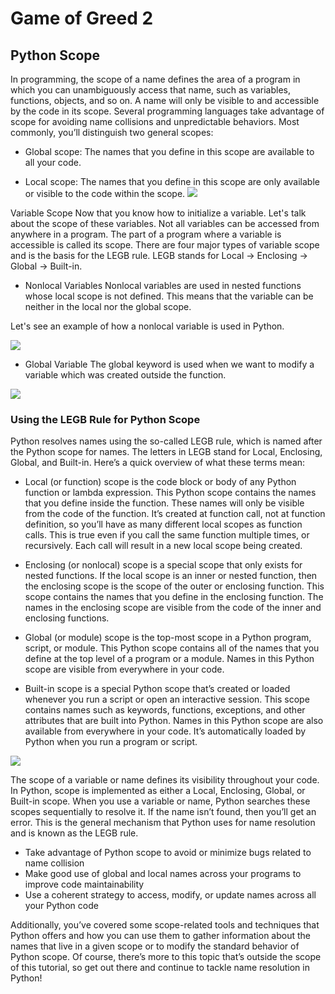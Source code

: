 # Game of Greed 2 

## Python Scope
 In programming, the scope of a name defines the area of a program in which you can unambiguously access that name, such as variables, functions, objects, and so on. A name will only be visible to and accessible by the code in its scope. Several programming languages take advantage of scope for avoiding name collisions and unpredictable behaviors. Most commonly, you’ll distinguish two general scopes:

+ Global scope: The names that you define in this scope are available to all your code.

+ Local scope: The names that you define in this scope are only available or visible to the code within the scope. 
![](https://open.oregonstate.education/app/uploads/sites/6/2016/10/II.10_7_both_scope.png)

Variable Scope
Now that you know how to initialize a variable. Let's talk about the scope of these variables. Not all variables can be accessed from anywhere in a program. The part of a program where a variable is accessible is called its scope. There are four major types of variable scope and is the basis for the LEGB rule. LEGB stands for Local -> Enclosing -> Global -> Built-in.


- Nonlocal Variables
Nonlocal variables are used in nested functions whose local scope is not defined. This means that the variable can be neither in the local nor the global scope.



Let's see an example of how a nonlocal variable is used in Python.

![](https://pbs.twimg.com/media/DiXYD4jVMAUVCYQ.jpg)



- Global Variable 
The global keyword is used when we want to modify a variable which was created outside the function.

 ![](https://user-images.githubusercontent.com/5769148/94351329-f6efd680-0057-11eb-873c-cab7610c31a6.png)








### Using the LEGB Rule for Python Scope
Python resolves names using the so-called LEGB rule, which is named after the Python scope for names. The letters in LEGB stand for Local, Enclosing, Global, and Built-in. Here’s a quick overview of what these terms mean:

+ Local (or function) scope is the code block or body of any Python function or lambda expression. This Python scope contains the names that you define inside the function. These names will only be visible from the code of the function. It’s created at function call, not at function definition, so you’ll have as many different local scopes as function calls. This is true even if you call the same function multiple times, or recursively. Each call will result in a new local scope being created.

+ Enclosing (or nonlocal) scope is a special scope that only exists for nested functions. If the local scope is an inner or nested function, then the enclosing scope is the scope of the outer or enclosing function. This scope contains the names that you define in the enclosing function. The names in the enclosing scope are visible from the code of the inner and enclosing functions.

+ Global (or module) scope is the top-most scope in a Python program, script, or module. This Python scope contains all of the names that you define at the top level of a program or a module. Names in this Python scope are visible from everywhere in your code.

+ Built-in scope is a special Python scope that’s created or loaded whenever you run a script or open an interactive session. This scope contains names such as keywords, functions, exceptions, and other attributes that are built into Python. Names in this Python scope are also available from everywhere in your code. It’s automatically loaded by Python when you run a program or script.

![](https://miro.medium.com/max/959/1*_h8IujiEfhwWBK2ddyrT4g.png)




The scope of a variable or name defines its visibility throughout your code. In Python, scope is implemented as either a Local, Enclosing, Global, or Built-in scope. When you use a variable or name, Python searches these scopes sequentially to resolve it. If the name isn’t found, then you’ll get an error. This is the general mechanism that Python uses for name resolution and is known as the LEGB rule.


+ Take advantage of Python scope to avoid or minimize bugs related to name collision
+ Make good use of global and local names across your programs to improve code maintainability
+ Use a coherent strategy to access, modify, or update names across all your Python code


Additionally, you’ve covered some scope-related tools and techniques that Python offers and how you can use them to gather information about the names that live in a given scope or to modify the standard behavior of Python scope. Of course, there’s more to this topic that’s outside the scope of this tutorial, so get out there and continue to tackle name resolution in Python!




